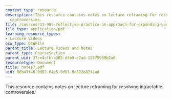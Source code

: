 ```yaml
---
content_type: resource
description: This resource contains notes on lecture reframing for resolving intractable
  controversies.
file: /courses/11-965-reflective-practice-an-approach-for-expanding-your-learning-frontiers-january-iap-2007/96b41f460d0264e50d010e822b82f4ad_notes7.pdf
file_type: application/pdf
learning_resource_types:
- Lecture Videos
ocw_type: OCWFile
parent_title: Lecture Videos and Notes
parent_type: CourseSection
parent_uid: 37ce4cfb-a382-d3b9-c7ad-12575988b2a0
resourcetype: Document
title: notes7.pdf
uid: 96b41f46-0d02-64e5-0d01-0e822b82f4ad
---
```

This resource contains notes on lecture reframing for resolving intractable controversies.

